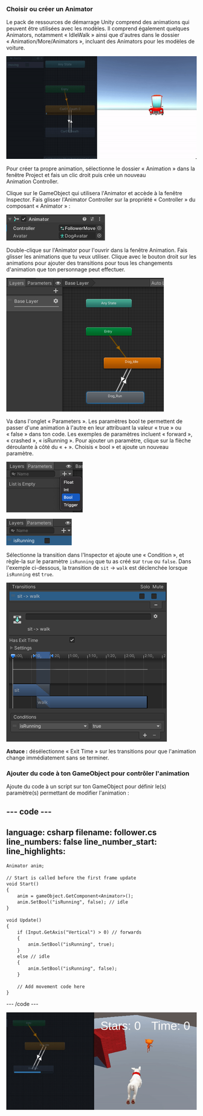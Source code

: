 ### Choisir ou créer un Animator
Le pack de ressources de démarrage Unity comprend des animations qui peuvent être utilisées avec les modèles. Il comprend également quelques Animators, notamment « IdleWalk » ainsi que d'autres dans le dossier « Animation/More/Animators », incluant des Animators pour les modèles de voiture.

![Modèle de voiture animateur et vue Game montrant une voiture rouge se déplaçant avec une animation.](images/car-anim.gif)

Pour créer ta propre animation, sélectionne le dossier « Animation » dans la fenêtre Project et fais un clic droit puis crée un nouveau Animation Controller.

Clique sur le GameObject qui utilisera l'Animator et accède à la fenêtre Inspector. Fais glisser l'Animator Controller sur la propriété « Controller » du composant « Animator » :

![Le composant Animator avec « FollowMove » dans la propriété Controller.](images/animator-follow.png)

Double-clique sur l'Animator pour l'ouvrir dans la fenêtre Animation. Fais glisser les animations que tu veux utiliser. Clique avec le bouton droit sur les animations pour ajouter des transitions pour tous les changements d'animation que ton personnage peut effectuer.

![La fenêtre de l'animateur avec la nouvelle boîte grise « Dog_Run » et les flèches allant entre les boîtes de ralenti et de course dans les deux directions.](images/idle-run-animator.png)

Va dans l'onglet « Parameters ».  Les paramètres bool te permettent de passer d'une animation à l'autre en leur attribuant la valeur « true » ou « false » dans ton code. Les exemples de paramètres incluent « forward », « crashed », « isRunning ». Pour ajouter un paramètre, clique sur la flèche déroulante à côté du « + ». Choisis « bool » et ajoute un nouveau paramètre.

![La fenêtre Animator avec l'onglet Parameters sélectionné en haut à gauche. Le bouton « + » est étendu avec l'option « bool » sélectionnée.](images/animator-parameters.png)

![La fenêtre Animator avec l'onglet Parameters est sélectionnée et un nouveau paramètre appelé « isRunning » apparaît dans la liste.](images/isRunning-param.png)

Sélectionne la transition dans l'Inspector et ajoute une « Condition », et règle-la sur le paramètre `isRunning` que tu as créé sur `true` ou `false`. Dans l'exemple ci-dessous, la transition de `sit` -> `walk` est déclenchée lorsque `isRunning` est `true`.

![transition dans l'Inspector montrant que la condition isRunning définie sur true](images/transition.png)

**Astuce :** désélectionne « Exit Time » sur les transitions pour que l'animation change immédiatement sans se terminer.

### Ajouter du code à ton GameObject pour contrôler l'animation

Ajoute du code à un script sur ton GameObject pour définir le(s) paramètre(s) permettant de modifier l'animation :

--- code ---
---
language: csharp filename: follower.cs line_numbers: false line_number_start:
line_highlights:
---

    Animator anim;
    
    // Start is called before the first frame update
    void Start()
    {
        anim = gameObject.GetComponent<Animator>();
        anim.SetBool("isRunning", false); // idle
    }
    
    void Update()
    {
        if (Input.GetAxis("Vertical") > 0) // forwards
        {
            anim.SetBool("isRunning", true);
        }
        else // idle
        {
            anim.SetBool("isRunning", false);
        }
    
        // Add movement code here
    }

--- /code ---

![Animator de modèle de voiture et vue Game montrant un chien se déplaçant avec une animation.](images/dog-anim-test.gif)
